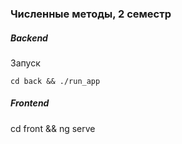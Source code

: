 ### Численные методы, 2 семестр

##### Backend
Запуск
```
cd back && ./run_app
```

##### Frontend
cd front && ng serve
